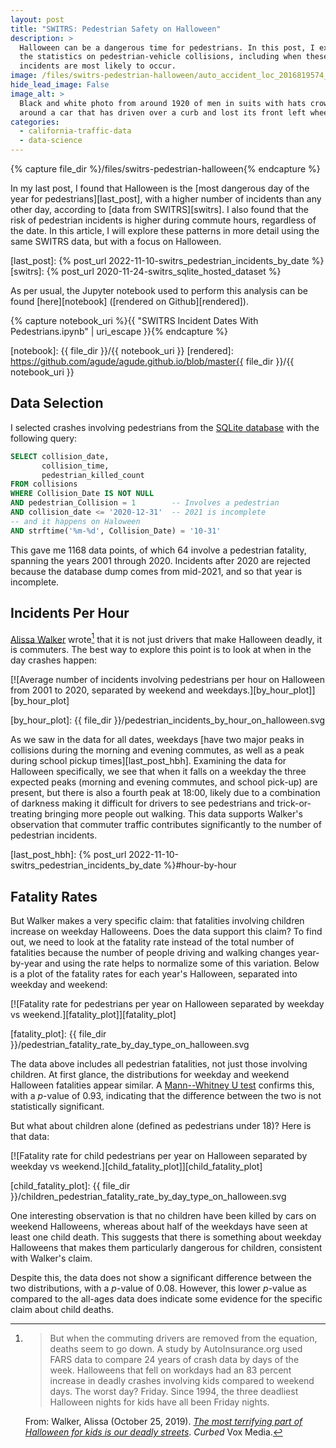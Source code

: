 ```yaml
---
layout: post
title: "SWITRS: Pedestrian Safety on Halloween"
description: >
  Halloween can be a dangerous time for pedestrians. In this post, I explore
  the statistics on pedestrian-vehicle collisions, including when these
  incidents are most likely to occur.
image: /files/switrs-pedestrian-halloween/auto_accident_loc_2016819574_1920.jpg
hide_lead_image: False
image_alt: >
  Black and white photo from around 1920 of men in suits with hats crowded
  around a car that has driven over a curb and lost its front left wheel.
categories: 
  - california-traffic-data 
  - data-science
---
```


{% capture file_dir %}/files/switrs-pedestrian-halloween{% endcapture %}

In my last post, I found that Halloween is the [most dangerous day of the year
for pedestrians][last_post], with a higher number of incidents than any other
day, according to [data from SWITRS][switrs]. I also found that the risk of
pedestrian incidents is higher during commute hours, regardless of the date.
In this article, I will explore these patterns in more detail using the same
SWITRS data, but with a focus on Halloween.

[last_post]: {% post_url 2022-11-10-switrs_pedestrian_incidents_by_date %}
[switrs]: {% post_url 2020-11-24-switrs_sqlite_hosted_dataset %}

As per usual, the Jupyter notebook used to perform this analysis can be found
[here][notebook] ([rendered on Github][rendered]).

{% capture notebook_uri %}{{ "SWITRS Incident Dates With Pedestrians.ipynb" | uri_escape }}{% endcapture %} 

[notebook]: {{ file_dir }}/{{ notebook_uri }}
[rendered]: https://github.com/agude/agude.github.io/blob/master{{ file_dir }}/{{ notebook_uri }}

## Data Selection 

I selected crashes involving pedestrians from the [SQLite database][s2s] with
the following query:

[s2s]: https://github.com/agude/SWITRS-to-SQLite

```sql
SELECT collision_date,
       collision_time,
       pedestrian_killed_count
FROM collisions
WHERE Collision_Date IS NOT NULL
AND pedestrian_Collision = 1        -- Involves a pedestrian
AND collision_date <= '2020-12-31'  -- 2021 is incomplete
-- and it happens on Haloween
AND strftime('%m-%d', Collision_Date) = '10-31'
```

This gave me 1168 data points, of which 64 involve a pedestrian fatality,
spanning the years 2001 through 2020\. Incidents after 2020 are rejected
because the database dump comes from mid-2021, and so that year is incomplete.

## Incidents Per Hour

[Alissa Walker][aw_curbed] wrote[^aw_quote] that it is not just drivers that make
Halloween deadly, it is commuters. The best way to explore this point is to
look at when in the day crashes happen:

[aw_curbed]: https://archive.curbed.com/2019/10/25/20927701/halloween-safety-pedestrian-deaths-kids

[^aw_quote]:
    > But when the commuting drivers are removed from the equation, deaths
    > seem to go down. A study by AutoInsurance.org used FARS data to compare
    > 24 years of crash data by days of the week. Halloweens that fell on
    > workdays had an 83 percent increase in deadly crashes involving kids
    > compared to weekend days. The worst day? Friday. Since 1994, the three
    > deadliest Halloween nights for kids have all been Friday nights.

    From: Walker, Alissa (October 25, 2019). [_The most terrifying part of
    Halloween for kids is our deadly streets_][aw_curbed]. _Curbed_ Vox Media.

[![Average number of incidents involving pedestrians per hour on Halloween
from 2001 to 2020, separated by weekend and
weekdays.][by_hour_plot]][by_hour_plot]

[by_hour_plot]: {{ file_dir }}/pedestrian_incidents_by_hour_on_halloween.svg

As we saw in the data for all dates, weekdays [have two major peaks in
collisions during the morning and evening commutes, as well as a peak during
school pickup times][last_post_hbh]. Examining the data for Halloween
specifically, we see that when it falls on a weekday the three expected peaks
(morning and evening commutes, and school pick-up) are present, but there is
also a fourth peak at 18:00, likely due to a combination of darkness making it
difficult for drivers to see pedestrians and trick-or-treating bringing more
people out walking. This data supports Walker's observation that commuter
traffic contributes significantly to the number of pedestrian incidents.

[last_post_hbh]: {% post_url 2022-11-10-switrs_pedestrian_incidents_by_date %}#hour-by-hour

## Fatality Rates

But Walker makes a very specific claim: that fatalities involving children
increase on weekday Halloweens. Does the data support this claim? To find out,
we need to look at the fatality rate instead of the total number of fatalities
because the number of people driving and walking changes year-by-year and
using the rate helps to normalize some of this variation. Below is a plot of
the fatality rates for each year's Halloween, separated into weekday and
weekend:

[![Fatality rate for pedestrians per year on Halloween separated by weekday vs
weekend.][fatality_plot]][fatality_plot]

[fatality_plot]: {{ file_dir }}/pedestrian_fatality_rate_by_day_type_on_halloween.svg

The data above includes all pedestrian fatalities, not just those involving
children. At first glance, the distributions for weekday and weekend Halloween
fatalities appear similar. A [Mann--Whitney U test][mwut] confirms this, with
a _p_-value of 0.93, indicating that the difference between the two is not
statistically significant.

But what about children alone (defined as pedestrians under 18)? Here is that
data:

[mwut]: https://en.wikipedia.org/wiki/Mann%E2%80%93Whitney_U_test

[![Fatality rate for child pedestrians per year on Halloween separated by
weekday vs weekend.][child_fatality_plot]][child_fatality_plot]

[child_fatality_plot]: {{ file_dir }}/children_pedestrian_fatality_rate_by_day_type_on_halloween.svg

One interesting observation is that no children have been killed by cars on
weekend Halloweens, whereas about half of the weekdays have seen at least one
child death. This suggests that there is something about weekday Halloweens
that makes them particularly dangerous for children, consistent with Walker's
claim.

Despite this, the data does not show a significant difference between the two
distributions, with a _p_-value of 0.08. However, this lower _p_-value as
compared to the all-ages data does indicate some evidence for the specific
claim about child deaths. 
